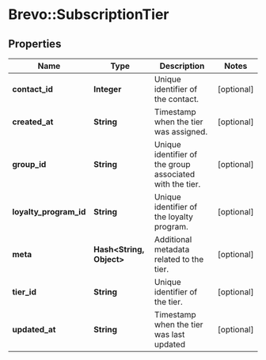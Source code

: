 # Brevo::SubscriptionTier

## Properties
Name | Type | Description | Notes
------------ | ------------- | ------------- | -------------
**contact_id** | **Integer** | Unique identifier of the contact. | [optional] 
**created_at** | **String** | Timestamp when the tier was assigned. | [optional] 
**group_id** | **String** | Unique identifier of the group associated with the tier. | [optional] 
**loyalty_program_id** | **String** | Unique identifier of the loyalty program. | [optional] 
**meta** | **Hash&lt;String, Object&gt;** | Additional metadata related to the tier. | [optional] 
**tier_id** | **String** | Unique identifier of the tier. | [optional] 
**updated_at** | **String** | Timestamp when the tier was last updated | [optional] 


